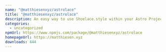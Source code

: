 ```yaml
---
name: "@matthiesenxyz/astrolace"
title: "@matthiesenxyz/astrolace"
description: An easy way to use Shoelace.style within your Astro Project!
categories:
  - uncategorized
npmUrl: https://www.npmjs.com/package/@matthiesenxyz/astrolace
homepageUrl: https://matthiesen.xyz
downloads: 444
---
```

